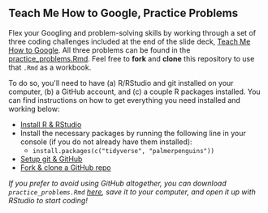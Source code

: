 ## Teach Me How to Google, Practice Problems

Flex your Googling and problem-solving skills by working through a set of three coding challenges included at the end of the slide deck, [Teach Me How to Google](https://samanthacsik.github.io/teach-me-how-to-google/slides/RLadiesSTL-2022-02-22.html#1). 
All three problems can be found in the [practice_problems.Rmd](https://github.com/samanthacsik/RLadiesSTL-google/blob/main/practice_problems.Rmd). Feel free to **fork** and **clone** this repository to use that `.Rmd` as a workbook.

To do so, you'll need to have (a) R/RStudio and git installed on your computer, (b) a GitHub account, and (c) a couple R packages installed. You can find instructions on how to get everything you need installed and working below:

* [Install R & RStudio](https://docs.google.com/document/d/1KLYC_GcDLYeczSjJmZ5h4y525XILJbbL6r2-MxGCdtw/edit)
* Install the necessary packages by running the following line in your console (if you do not already have them installed):
  + `install.packages(c("tidyverse", "palmerpenguins"))`
* [Setup git & GitHub](https://docs.google.com/document/d/1AQ4zAYxPHOObq-snnnRtEdwCC8TwIJsTHwpaKyvEyoA/edit)
* [Fork & clone a GitHub repo](https://docs.google.com/document/d/16aM5B4B3WRc1YbcYrFlk_IOX1YV5ITnMWxNpCQFb8Qk/edit?usp=sharing)

*If you prefer to avoid using GitHub altogether, you can download `practice_problems.Rmd` [here](https://drive.google.com/file/d/1BWnd91BjSeVNQuegi4ExmVvk-L_l0Hzu/view?usp=sharing), save it to your computer, and open it up with RStudio to start coding!*
